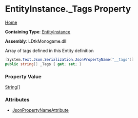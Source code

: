 # EntityInstance\.\_Tags Property

[Home](../../../README.md)

**Containing Type**: [EntityInstance](../README.md)

**Assembly**: LDtkMonogame\.dll

  
 Array of tags defined in this Entity definition 

```csharp
[System.Text.Json.Serialization.JsonPropertyName("__tags")]
public string[] _Tags { get; set; }
```

### Property Value

[String](https://docs.microsoft.com/en-us/dotnet/api/system.string)\[\]

### Attributes

* [JsonPropertyNameAttribute](https://docs.microsoft.com/en-us/dotnet/api/system.text.json.serialization.jsonpropertynameattribute)

